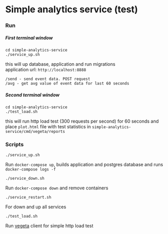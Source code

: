 # Simple analytics service (test)
### Run
##### First terminal window
```
cd simple-analytics-service
./service_up.sh
```
this will up database, application and run migrations<br />
application url: `http://localhost:8888`
```
/send - send event data. POST request
/avg - get avg value of event data for last 60 seconds
```
##### Second terminal window
```
cd simple-analytics-service
./test_load.sh
```
this will run http load test (300 requests per second) for 60 seconds and place `plot.html` file with test statistics in `simple-analytics-service/cmd/vegeta/reports`

### Scripts
```
./service_up.sh
```
Run `docker-compose up`, builds application and postgres database and runs `docker-compose logs -f`
```
./service_down.sh
```
Run `docker-compose down` and remove containers
```
./service_restart.sh
```
For down and up all services
```
./test_load.sh
```
Run [vegeta](https://github.com/tsenart/vegeta) client for simple http load test
